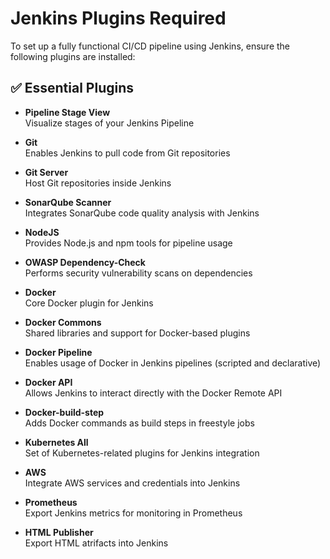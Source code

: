# Jenkins Plugins Required

To set up a fully functional CI/CD pipeline using Jenkins, ensure the following plugins are installed:

## ✅ Essential Plugins

- **Pipeline Stage View**  
  Visualize stages of your Jenkins Pipeline


- **Git**  
  Enables Jenkins to pull code from Git repositories

- **Git Server**  
  Host Git repositories inside Jenkins

- **SonarQube Scanner**  
  Integrates SonarQube code quality analysis with Jenkins

- **NodeJS**  
  Provides Node.js and npm tools for pipeline usage

- **OWASP Dependency-Check**  
  Performs security vulnerability scans on dependencies

- **Docker**  
  Core Docker plugin for Jenkins

- **Docker Commons**  
  Shared libraries and support for Docker-based plugins

- **Docker Pipeline**  
  Enables usage of Docker in Jenkins pipelines (scripted and declarative)

- **Docker API**  
  Allows Jenkins to interact directly with the Docker Remote API

- **Docker-build-step**  
  Adds Docker commands as build steps in freestyle jobs

- **Kubernetes All**  
  Set of Kubernetes-related plugins for Jenkins integration

- **AWS**  
  Integrate AWS services and credentials into Jenkins

- **Prometheus**  
  Export Jenkins metrics for monitoring in Prometheus

- **HTML Publisher**  
  Export HTML atrifacts into Jenkins  
